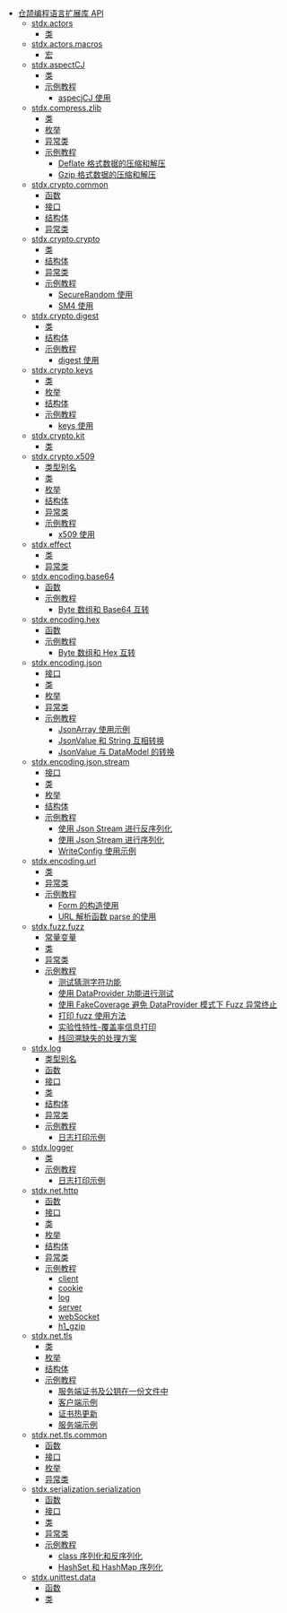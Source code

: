 - [仓颉编程语言扩展库 API](libs_overview.md)
    - [stdx.actors](actors/actors_package_overview.md)
        - [类](actors/actors_package_api/actors_package_classes.md)
    - [stdx.actors.macros](actors/macros/macros_package_overview.md)
        - [宏](actors/macros/macros_package_api/macros_package_macros.md)
    - [stdx.aspectCJ](aspectCJ/aspectCJ_package_overview.md)
        - [类](aspectCJ/aspectCJ_package_api/aspectCJ_package_classes.md)
        - [示例教程]()
            - [aspecjCJ 使用](aspectCJ/aspectCJ_samples/aspectCJ_sample.md)
    - [stdx.compress.zlib](compress/zlib/zlib_package_overview.md)
        - [类](compress/zlib/zlib_package_api/zlib_package_classes.md)
        - [枚举](compress/zlib/zlib_package_api/zlib_package_enums.md)
        - [异常类](compress/zlib/zlib_package_api/zlib_package_exceptions.md)
        - [示例教程]()
            - [Deflate 格式数据的压缩和解压](compress/zlib/zlib_samples/deflate_compress_decompress.md)
            - [Gzip 格式数据的压缩和解压](compress/zlib/zlib_samples/gzip_compress_decompress.md)
    - [stdx.crypto.common](crypto/common/crypto_common_package_overview.md)
        - [函数](crypto/common/crypto_common_package_api/crypto_common_package_funcs.md)
        - [接口](crypto/common/crypto_common_package_api/crypto_common_package_interfaces.md)
        - [结构体](crypto/common/crypto_common_package_api/crypto_common_package_structs.md)
        - [异常类](crypto/common/crypto_common_package_api/crypto_common_package_exceptions.md)
    - [stdx.crypto.crypto](crypto/crypto/crypto_package_overview.md)
        - [类](crypto/crypto/crypto_package_api/crypto_package_classes.md)
        - [结构体](crypto/crypto/crypto_package_api/crypto_package_structs.md)
        - [异常类](crypto/crypto/crypto_package_api/crypto_package_exceptions.md)
        - [示例教程]()
            - [SecureRandom 使用](crypto/crypto/crypto_samples/sample_secure_random.md)
            - [SM4 使用](crypto/crypto/crypto_samples/sample_crypto.md)
    - [stdx.crypto.digest](crypto/digest/crypto_digest_package_overview.md)
        - [类](crypto/digest/digest_package_api/digest_package_classes.md)
        - [结构体](crypto/digest/digest_package_api/digest_package_structs.md)
        - [示例教程]()
            - [digest 使用](crypto/digest/digest_samples/sample_digest.md)
    - [stdx.crypto.keys](crypto/keys/keys_package_overview.md)
        - [类](crypto/keys/keys_package_api/keys_package_classes.md)
        - [枚举](crypto/keys/keys_package_api/keys_package_enums.md)
        - [结构体](crypto/keys/keys_package_api/keys_package_structs.md)
        - [示例教程]()
            - [keys 使用](crypto/keys/keys_samples/sample_keys.md)
    - [stdx.crypto.kit](crypto/kit/crypto_kit_package_overview.md)
        - [类](crypto/kit/crypto_kit_package_api/crypto_kit_package_classes.md)
    - [stdx.crypto.x509](crypto/x509/x509_package_overview.md)
        - [类型别名](crypto/x509/x509_package_api/x509_package_type.md)
        - [类](crypto/x509/x509_package_api/x509_package_classes.md)
        - [枚举](crypto/x509/x509_package_api/x509_package_enums.md)
        - [结构体](crypto/x509/x509_package_api/x509_package_structs.md)
        - [异常类](crypto/x509/x509_package_api/x509_package_exceptions.md)
        - [示例教程]()
            - [x509 使用](crypto/x509/x509_samples/sample_x509.md)
    - [stdx.effect](effect/effect_package_overview.md)
        - [类](effect/effect_package_api/effect_package_classes.md)
        - [异常类](effect/effect_package_api/effect_package_exceptions.md)
    - [stdx.encoding.base64](encoding/base64/base64_package_overview.md)
        - [函数](encoding/base64/base64_package_api/base64_package_funcs.md)
        - [示例教程]()
            - [Byte 数组和 Base64 互转](encoding/base64/base64_samples/base64.md)
    - [stdx.encoding.hex](encoding/hex/hex_package_overview.md)
        - [函数](encoding/hex/hex_package_api/hex_package_funcs.md)
        - [示例教程]()
            - [Byte 数组和 Hex 互转](encoding/hex/hex_samples/hex.md)
    - [stdx.encoding.json](encoding/json/json_package_overview.md)
        - [接口](encoding/json/json_package_api/encoding_json_package_interfaces.md)
        - [类](encoding/json/json_package_api/encoding_json_package_classes.md)
        - [枚举](encoding/json/json_package_api/encoding_json_package_enums.md)
        - [异常类](encoding/json/json_package_api/encoding_json_package_exceptions.md)
        - [示例教程]()
            - [JsonArray 使用示例](encoding/json/json_samples/json_array_sample.md)
            - [JsonValue 和 String 互相转换](encoding/json/json_samples/json_value_sample.md)
            - [JsonValue 与 DataModel 的转换](encoding/json/json_samples/to_json_sample.md)
    - [stdx.encoding.json.stream](encoding/json_stream/json_stream_package_overview.md)
        - [接口](encoding/json_stream/json_stream_package_api/encoding_json_stream_package_interfaces.md)
        - [类](encoding/json_stream/json_stream_package_api/encoding_json_stream_package_classes.md)
        - [枚举](encoding/json_stream/json_stream_package_api/encoding_json_stream_package_enums.md)
        - [结构体](encoding/json_stream/json_stream_package_api/encoding_json_stream_package_structs.md)
        - [示例教程]()
            - [使用 Json Stream 进行反序列化](encoding/json_stream/json_stream_samples/sample_json_reader.md)
            - [使用 Json Stream 进行序列化](encoding/json_stream/json_stream_samples/sample_json_writer.md)
            - [WriteConfig 使用示例](encoding/json_stream/json_stream_samples/sample_json_writeconfig.md)
    - [stdx.encoding.url](encoding/url/url_package_overview.md)
        - [类](encoding/url/url_package_api/url_package_classes.md)
        - [异常类](encoding/url/url_package_api/url_package_exceptions.md)
        - [示例教程]()
            - [Form 的构造使用](encoding/url/url_samples/form.md)
            - [URL 解析函数 parse 的使用](encoding/url/url_samples/url_parse.md)
    - [stdx.fuzz.fuzz](fuzz/fuzz_package_overview.md)
        - [常量变量](fuzz/fuzz_package_api/fuzz_package_constants_vars.md)
        - [类](fuzz/fuzz_package_api/fuzz_package_classes.md)
        - [异常类](fuzz/fuzz_package_api/fuzz_package_exceptions.md)
        - [示例教程]()
            - [测试猜测字符功能](fuzz/fuzz_samples/basic_fuzzing_test.md)
            - [使用 DataProvider 功能进行测试](fuzz/fuzz_samples/dataprovider_usage.md)
            - [使用 FakeCoverage 避免 DataProvider 模式下 Fuzz 异常终止](fuzz/fuzz_samples/fake_coverage_usage.md)
            - [打印 fuzz 使用方法](fuzz/fuzz_samples/print_cj-fuzz_usage.md)
            - [实验性特性-覆盖率信息打印](fuzz/fuzz_samples/print_coverage.md)
            - [栈回溯缺失的处理方案](fuzz/fuzz_samples/stack_backtrace_missing_solution.md)
    - [stdx.log](log/log_package_overview.md)
        - [类型别名](log/log_package_api/log_package_types.md)
        - [函数](log/log_package_api/log_package_funcs.md)
        - [接口](log/log_package_api/log_package_interfaces.md)
        - [类](log/log_package_api/log_package_classes.md)
        - [结构体](log/log_package_api/log_package_structs.md)
        - [异常类](log/log_package_api/log_package_exceptions.md)
        - [示例教程]()
            - [日志打印示例](log/log_samples/log_sample.md)
    - [stdx.logger](logger/logger_package_overview.md)
        - [类](logger/logger_package_api/logger_package_classes.md)
        - [示例教程]()
            - [日志打印示例](logger/logger_samples/logger_sample.md)
    - [stdx.net.http](net/http/http_package_overview.md)
        - [函数](net/http/http_package_api/http_package_funcs.md)
        - [接口](net/http/http_package_api/http_package_interfaces.md)
        - [类](net/http/http_package_api/http_package_classes.md)
        - [枚举](net/http/http_package_api/http_package_enums.md)
        - [结构体](net/http/http_package_api/http_package_structs.md)
        - [异常类](net/http/http_package_api/http_package_exceptions.md)
        - [示例教程]()
            - [client](net/http/http_samples/http_client.md)
            - [cookie](net/http/http_samples/cookie.md)
            - [log](net/http/http_samples/log.md)
            - [server](net/http/http_samples/http_server.md)
            - [webSocket](net/http/http_samples/webSocket.md)
            - [h1_gzip](net/http/http_samples/h1_gzip.md)
    - [stdx.net.tls](net/tls/tls_package_overview.md)
        - [类](net/tls/tls_package_api/tls_package_classes.md)
        - [枚举](net/tls/tls_package_api/tls_package_enums.md)
        - [结构体](net/tls/tls_package_api/tls_package_structs.md)
        - [示例教程]()
            - [服务端证书及公钥在一份文件中](net/tls/tls_samples/cert_key.md)
            - [客户端示例](net/tls/tls_samples/client.md)
            - [证书热更新](net/tls/tls_samples/hot_update_cert.md)
            - [服务端示例](net/tls/tls_samples/server.md)
    - [stdx.net.tls.common](net/tls/common/tls_common_package_overview.md)
        - [函数](net/tls/common/tls_common_package_api/tls_common_package_funcs.md)
        - [接口](net/tls/common/tls_common_package_api/tls_common_package_interfaces.md)
        - [枚举](net/tls/common/tls_common_package_api/tls_common_package_enums.md)
        - [异常类](net/tls/common/tls_common_package_api/tls_common_package_exceptions.md)
    - [stdx.serialization.serialization](serialization/serialization_package_overview.md)
        - [函数](serialization/serialization_package_api/serialization_package_functions.md)
        - [接口](serialization/serialization_package_api/serialization_package_interfaces.md)
        - [类](serialization/serialization_package_api/serialization_package_classes.md)
        - [异常类](serialization/serialization_package_api/serialization_package_exceptions.md)
        - [示例教程]()
            - [class 序列化和反序列化](serialization/serialization_samples/serialize_and_deserialize_class.md)
            - [HashSet 和 HashMap 序列化](serialization/serialization_samples/serialize_hashmap_and_hashset.md)
    - [stdx.unittest.data](unittest/data/data_package_overview.md)
        - [函数](unittest/data/data_package_api/data_package_functions.md)
        - [类](unittest/data/data_package_api/data_package_classes.md)
